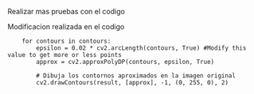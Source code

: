 Realizar mas pruebas con el codigo 

Modificacion realizada en el codigo 

``` # Itera a través de los contornos y realiza la aproximación poligonal
    for contours in contours:
        epsilon = 0.02 * cv2.arcLength(contours, True) #Modify this value to get more or less points
        approx = cv2.approxPolyDP(contours, epsilon, True)

        # Dibuja los contornos aproximados en la imagen original
        cv2.drawContours(result, [approx], -1, (0, 255, 0), 2)
```
